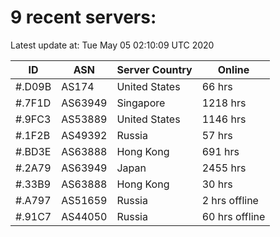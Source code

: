 # 9 recent servers:

Latest update at: Tue May 05 02:10:09 UTC 2020

| ID | ASN | Server Country | Online |
| -- | --- | -------------- | ------ |
| #.D09B | AS174 | United States | 66 hrs |
| #.7F1D | AS63949 | Singapore | 1218 hrs |
| #.9FC3 | AS53889 | United States | 1146 hrs |
| #.1F2B | AS49392 | Russia | 57 hrs |
| #.BD3E | AS63888 | Hong Kong | 691 hrs |
| #.2A79 | AS63949 | Japan | 2455 hrs |
| #.33B9 | AS63888 | Hong Kong | 30 hrs |
| #.A797 | AS51659 | Russia | 2 hrs offline |
| #.91C7 | AS44050 | Russia | 60 hrs offline |

